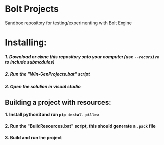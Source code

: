 # Bolt Projects
Sandbox repository for testing/experimenting with Bolt Engine

# Installing:
##### 1. Download or clone this repository onto your computer (use `--recursive` to include submodules)
##### 2. Run the "Win-GenProjects.bat" script
##### 3. Open the solution in visual studio

## Building a project with resources:
#### 1. Install python3 and run `pip install pillow`
#### 2. Run the "BuildResources.bat" script, this should generate a `.pack` file
#### 3. Build and run the project

